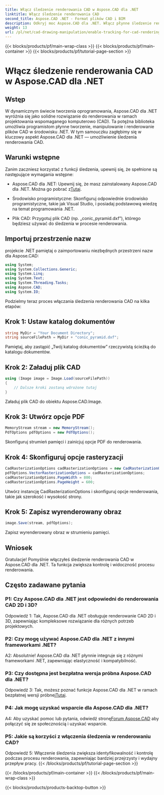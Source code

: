 ```yaml
---
title: Włącz śledzenie renderowania CAD w Aspose.CAD dla .NET
linktitle: Włącz śledzenie renderowania CAD
second_title: Aspose.CAD .NET - Format plików CAD i BIM
description: Odkryj moc Aspose.CAD dla .NET. Włącz płynne śledzenie renderowania CAD. Postępuj zgodnie z naszym przewodnikiem krok po kroku, aby uzyskać większą kontrolę i wydajność.
weight: 13
url: /pl/net/cad-drawing-manipulation/enable-tracking-for-cad-rendering/
---
```


{{< blocks/products/pf/main-wrap-class >}}
{{< blocks/products/pf/main-container >}}
{{< blocks/products/pf/tutorial-page-section >}}

# Włącz śledzenie renderowania CAD w Aspose.CAD dla .NET

## Wstęp

W dynamicznym świecie tworzenia oprogramowania, Aspose.CAD dla .NET wyróżnia się jako solidne rozwiązanie do renderowania w ramach projektowania wspomaganego komputerowo (CAD). Ta potężna biblioteka umożliwia programistom płynne tworzenie, manipulowanie i renderowanie plików CAD w środowisku .NET. W tym samouczku zagłębimy się w kluczowy aspekt Aspose.CAD dla .NET — umożliwienie śledzenia renderowania CAD.

## Warunki wstępne

Zanim zaczniesz korzystać z funkcji śledzenia, upewnij się, że spełnione są następujące wymagania wstępne:

-  Aspose.CAD dla .NET: Upewnij się, że masz zainstalowany Aspose.CAD dla .NET. Można go pobrać z[Tutaj](https://releases.aspose.com/cad/net/).

- Środowisko programistyczne: Skonfiguruj odpowiednie środowisko programistyczne, takie jak Visual Studio, i posiadaj podstawową wiedzę na temat programowania .NET.

- Plik CAD: Przygotuj plik CAD (np. „conic_pyramid.dxf”), którego będziesz używać do śledzenia w procesie renderowania.

## Importuj przestrzenie nazw

projekcie .NET pamiętaj o zaimportowaniu niezbędnych przestrzeni nazw dla Aspose.CAD:

```csharp
using System;
using System.Collections.Generic;
using System.Linq;
using System.Text;
using System.Threading.Tasks;
using Aspose.CAD;
using System.IO;
```

Podzielmy teraz proces włączania śledzenia renderowania CAD na kilka etapów:

## Krok 1: Ustaw katalog dokumentów

```csharp
string MyDir = "Your Document Directory";
string sourceFilePath = MyDir + "conic_pyramid.dxf";
```

Pamiętaj, aby zastąpić „Twój katalog dokumentów” rzeczywistą ścieżką do katalogu dokumentów.

## Krok 2: Załaduj plik CAD

```csharp
using (Image image = Image.Load(sourceFilePath))
{
    // Dalsze kroki zostaną wdrożone tutaj
}
```

Załaduj plik CAD do obiektu Aspose.CAD.Image.

## Krok 3: Utwórz opcje PDF

```csharp
MemoryStream stream = new MemoryStream();
PdfOptions pdfOptions = new PdfOptions();
```

Skonfiguruj strumień pamięci i zainicjuj opcje PDF do renderowania.

## Krok 4: Skonfiguruj opcje rasteryzacji

```csharp
CadRasterizationOptions cadRasterizationOptions = new CadRasterizationOptions();
pdfOptions.VectorRasterizationOptions = cadRasterizationOptions;
cadRasterizationOptions.PageWidth = 800;
cadRasterizationOptions.PageHeight = 600;
```

Utwórz instancję CadRasterizationOptions i skonfiguruj opcje renderowania, takie jak szerokość i wysokość strony.

## Krok 5: Zapisz wyrenderowany obraz

```csharp
image.Save(stream, pdfOptions);
```

Zapisz wyrenderowany obraz w strumieniu pamięci.

## Wniosek

Gratulacje! Pomyślnie włączyłeś śledzenie renderowania CAD w Aspose.CAD dla .NET. Ta funkcja zwiększa kontrolę i widoczność procesu renderowania.

## Często zadawane pytania

### P1: Czy Aspose.CAD dla .NET jest odpowiedni do renderowania CAD 2D i 3D?

Odpowiedź 1: Tak, Aspose.CAD dla .NET obsługuje renderowanie CAD 2D i 3D, zapewniając kompleksowe rozwiązanie dla różnych potrzeb projektowych.

### P2: Czy mogę używać Aspose.CAD dla .NET z innymi frameworkami .NET?

A2: Absolutnie! Aspose.CAD dla .NET płynnie integruje się z różnymi frameworkami .NET, zapewniając elastyczność i kompatybilność.

### P3: Czy dostępna jest bezpłatna wersja próbna Aspose.CAD dla .NET?

 Odpowiedź 3: Tak, możesz poznać funkcje Aspose.CAD dla .NET w ramach bezpłatnej wersji próbnej[Tutaj](https://releases.aspose.com/).

### P4: Jak mogę uzyskać wsparcie dla Aspose.CAD dla .NET?

 A4: Aby uzyskać pomoc lub pytania, odwiedź stronę[Forum Aspose.CAD](https://forum.aspose.com/c/cad/19) aby połączyć się ze społecznością i uzyskać wsparcie.

### P5: Jakie są korzyści z włączenia śledzenia w renderowaniu CAD?

Odpowiedź 5: Włączenie śledzenia zwiększa identyfikowalność i kontrolę podczas procesu renderowania, zapewniając bardziej przejrzysty i wydajny przepływ pracy.
{{< /blocks/products/pf/tutorial-page-section >}}

{{< /blocks/products/pf/main-container >}}
{{< /blocks/products/pf/main-wrap-class >}}

{{< blocks/products/products-backtop-button >}}
